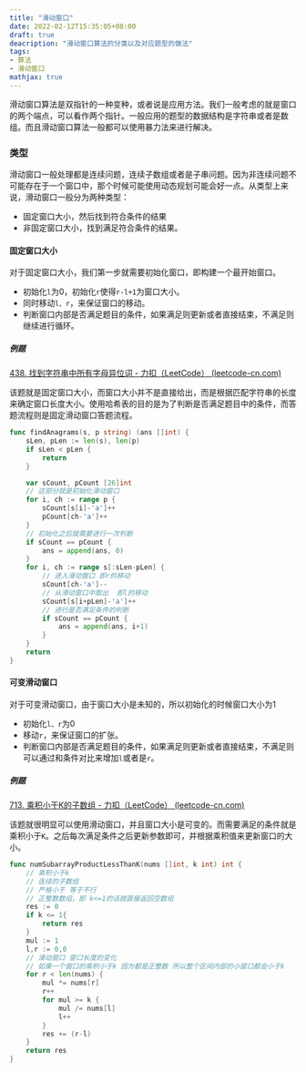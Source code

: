 ```yaml
---
title: "滑动窗口"
date: 2022-02-12T15:35:05+08:00
draft: true
deacription: "滑动窗口算法的分类以及对应题型的做法"
tags:
- 算法
- 滑动窗口
mathjax: true
---
```


滑动窗口算法是双指针的一种变种，或者说是应用方法。我们一般考虑的就是窗口的两个端点，可以看作两个指针。一般应用的题型的数据结构是字符串或者是数组。而且滑动窗口算法一般都可以使用暴力法来进行解决。

### 类型

滑动窗口一般处理都是连续问题，连续子数组或者是子串问题。因为非连续问题不可能存在于一个窗口中，那个时候可能使用动态规划可能会好一点。从类型上来说，滑动窗口一般分为两种类型：

- 固定窗口大小，然后找到符合条件的结果
- 非固定窗口大小，找到满足符合条件的结果。

#### 固定窗口大小

对于固定窗口大小，我们第一步就需要初始化窗口，即构建一个最开始窗口。

- 初始化`l`为0，初始化`r`使得`r-l+1`为窗口大小。
- 同时移动`l、r`，来保证窗口的移动。
- 判断窗口内部是否满足题目的条件，如果满足则更新或者直接结束，不满足则继续进行循环。

##### 例题

[438. 找到字符串中所有字母异位词 - 力扣（LeetCode） (leetcode-cn.com)](https://leetcode-cn.com/problems/find-all-anagrams-in-a-string/)

该题就是固定窗口大小，而窗口大小并不是直接给出，而是根据匹配字符串的长度来确定窗口长度大小。使用哈希表的目的是为了判断是否满足题目中的条件，而答题流程则是固定滑动窗口答题流程。

```go
func findAnagrams(s, p string) (ans []int) {
	sLen, pLen := len(s), len(p)
	if sLen < pLen {
		return
	}

	var sCount, pCount [26]int
    // 这部分就是初始化滑动窗口
	for i, ch := range p {
		sCount[s[i]-'a']++
		pCount[ch-'a']++
	}
    // 初始化之后就需要进行一次判断
	if sCount == pCount {
		ans = append(ans, 0)
	}
	for i, ch := range s[:sLen-pLen] {
		// 进入滑动窗口 即r的移动
		sCount[ch-'a']--
		// 从滑动窗口中取出  即l的移动
		sCount[s[i+pLen]-'a']++
        // 进行是否满足条件的判断
		if sCount == pCount {
			ans = append(ans, i+1)
		}
	}
	return
}
```

#### 可变滑动窗口

对于可变滑动窗口，由于窗口大小是未知的，所以初始化的时候窗口大小为1

- 初始化`l、r`为0
- 移动`r`，来保证窗口的扩张。
- 判断窗口内部是否满足题目的条件，如果满足则更新或者直接结束，不满足则可以通过和条件对比来增加`l`或者是`r`。

##### 例题

[713. 乘积小于K的子数组 - 力扣（LeetCode） (leetcode-cn.com)](https://leetcode-cn.com/problems/subarray-product-less-than-k/)

该题就很明显可以使用滑动窗口，并且窗口大小是可变的。而需要满足的条件就是乘积小于`K`。之后每次满足条件之后更新参数即可，并根据乘积值来更新窗口的大小。

```go
func numSubarrayProductLessThanK(nums []int, k int) int {
    // 乘积小于k
    // 连续的子数组
    // 严格小于 等于不行
    // 正整数数组，即 k<=1的话就直接返回空数组
    res := 0
    if k <= 1{
        return res
    }
    mul := 1
    l,r := 0,0
    // 滑动窗口 窗口长度的变化
    // 如果一个窗口的乘积小于k 因为都是正整数 所以整个区间内部的小窗口都会小于k
    for r < len(nums) {
        mul *= nums[r]
        r++
        for mul >= k {
            mul /= nums[l]
            l++
        }
        res += (r-l)
    }
    return res
}
```

